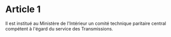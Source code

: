 # Article 1

Il est institué au Ministère de l'Intérieur un comité technique paritaire central compétent à l'égard du service des Transmissions.
